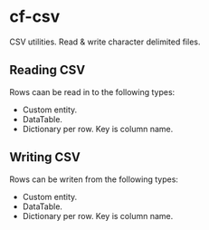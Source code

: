 # cf-csv

CSV utilities. Read & write character delimited files.

Reading CSV
-----------
Rows caan be read in to the following types:
- Custom entity.
- DataTable.
- Dictionary per row. Key is column name.

Writing CSV
-----------
Rows can be writen from the following types:
- Custom entity.
- DataTable.
- Dictionary per row. Key is column name.
